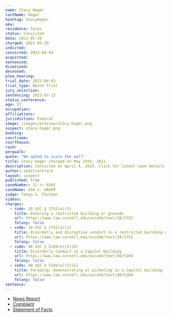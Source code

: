 ```yaml
---
name: Stacy Hager
lastName: Hager
hashtag: StacyHager
aka:
residence: Texas
status: Convicted
date: 2021-05-29
charged: 2021-05-29
indicted:
convicted: 2023-04-04
acquitted:
sentenced:
dismissed:
deceased:
plea_hearing:
trial_date: 2023-04-03
trial_type: Bench Trial
jury_selection:
sentencing: 2023-07-13
status_conference:
age: 57
occupation:
affiliations:
jurisdiction: Federal
image: /images/preview/stacy-hager.png
suspect: stacy-hager.png
booking:
courtroom:
courthouse:
raid:
perpwalk:
quote: "We opted to scale the wall"
title: Stacy Hager charged on May 29th, 2021
description: Convicted on April 4, 2023. Click for latest case details.
author: seditiontrack
layout: suspect
published: true
caseNumber: 21-cr-0381
caseName: USA v. HAGER
judge: Tanya S. Chutkan
videos:
charges:
  - code: 18 USC § 1752(a)(1)
    title: Entering a restricted building or grounds
    url: https://www.law.cornell.edu/uscode/text/18/1752
    felony: false
  - code: 18 USC § 1752(a)(2)
    title: Disorderly and disruptive conduct in a restricted building or grounds
    url: https://www.law.cornell.edu/uscode/text/18/1752
    felony: false
  - code: 40 USC § 5104(e)(2)(D)
    title: Disorderly Conduct in a Capitol Building
    url: https://www.law.cornell.edu/uscode/text/40/5104
    felony: false
  - code: 40 USC § 5104(e)(2)(G)
    title: Parading, demonstrating or picketing in a Capitol building
    url: https://www.law.cornell.edu/uscode/text/40/5104
    felony: false
sentence:
---
```


- [News Report](https://www.gatesvillemessenger.com/news/gatesville-man-arrested-taking-part-jan-6-mob)
- [Complaint](https://www.justice.gov/usao-dc/case-multi-defendant/file/1400881/download)
- [Statement of Facts](https://www.justice.gov/usao-dc/case-multi-defendant/file/1400886/download)

